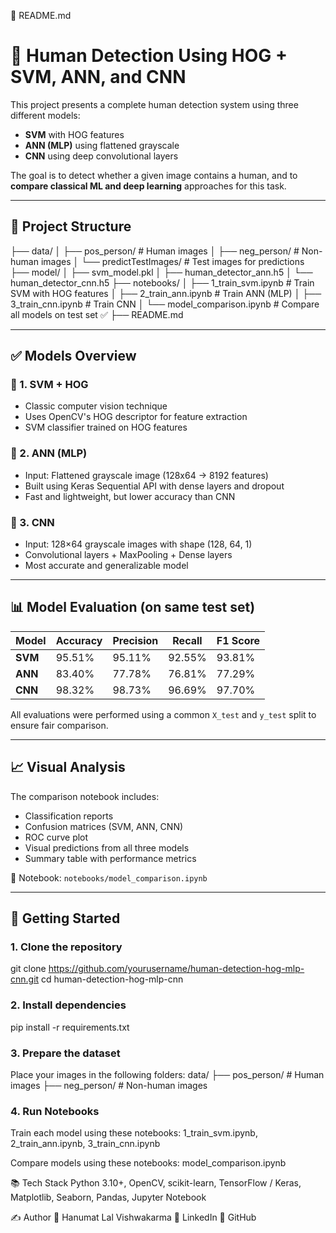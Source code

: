 📄 README.md 

# 🧠 Human Detection Using HOG + SVM, ANN, and CNN

This project presents a complete human detection system using three different models:  
- **SVM** with HOG features  
- **ANN (MLP)** using flattened grayscale  
- **CNN** using deep convolutional layers

The goal is to detect whether a given image contains a human, and to **compare classical ML and deep learning** approaches for this task.

---

## 📁 Project Structure

├── data/
│ ├── pos_person/ # Human images
│ ├── neg_person/ # Non-human images
│ └── predictTestImages/ # Test images for predictions
├── model/
│ ├── svm_model.pkl
│ ├── human_detector_ann.h5
│ └── human_detector_cnn.h5
├── notebooks/
│ ├── 1_train_svm.ipynb # Train SVM with HOG features
│ ├── 2_train_ann.ipynb # Train ANN (MLP)
│ ├── 3_train_cnn.ipynb # Train CNN
│ └── model_comparison.ipynb # Compare all models on test set ✅
├── README.md


---

## ✅ Models Overview

### 🔹 1. SVM + HOG
- Classic computer vision technique
- Uses OpenCV's HOG descriptor for feature extraction
- SVM classifier trained on HOG features

### 🔹 2. ANN (MLP)
- Input: Flattened grayscale image (128x64 → 8192 features)
- Built using Keras Sequential API with dense layers and dropout
- Fast and lightweight, but lower accuracy than CNN

### 🔹 3. CNN
- Input: 128×64 grayscale images with shape (128, 64, 1)
- Convolutional layers + MaxPooling + Dense layers
- Most accurate and generalizable model

---

## 📊 Model Evaluation (on same test set)

| Model | Accuracy | Precision | Recall | F1 Score |
|-------|----------|-----------|--------|----------|
| **SVM** | 95.51% | 95.11% | 92.55% | 93.81% |
| **ANN** | 83.40% | 77.78% | 76.81% | 77.29% |
| **CNN** | 98.32% | 98.73% | 96.69% | 97.70% |

All evaluations were performed using a common `X_test` and `y_test` split to ensure fair comparison.

---

## 📈 Visual Analysis

The comparison notebook includes:
- Classification reports
- Confusion matrices (SVM, ANN, CNN)
- ROC curve plot
- Visual predictions from all three models
- Summary table with performance metrics

📍 Notebook: `notebooks/model_comparison.ipynb`

---

## 🧪 Getting Started

### 1. Clone the repository
git clone https://github.com/yourusername/human-detection-hog-mlp-cnn.git
cd human-detection-hog-mlp-cnn

### 2. Install dependencies
pip install -r requirements.txt

### 3. Prepare the dataset
Place your images in the following folders:
data/
├── pos_person/         # Human images
├── neg_person/         # Non-human images

### 4. Run Notebooks
Train each model using these notebooks: 1_train_svm.ipynb,   2_train_ann.ipynb,   3_train_cnn.ipynb

Compare models using these notebooks: model_comparison.ipynb

📚 Tech Stack
Python 3.10+, OpenCV, scikit-learn, TensorFlow / Keras, Matplotlib, Seaborn, Pandas, Jupyter Notebook

✍️ Author
👤 Hanumat Lal Vishwakarma
📎 LinkedIn
📎 GitHub
